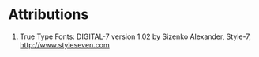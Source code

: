 # Attributions

1. True Type Fonts: DIGITAL-7 version 1.02 by Sizenko Alexander, Style-7, http://www.styleseven.com